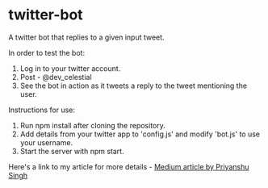 # twitter-bot
A twitter bot that replies to a given input tweet.

In order to test the bot:
1. Log in to your twitter account.
2. Post - @dev_celestial <link to any tweet>
3. See the bot in action as it tweets a reply to the tweet mentioning the user.

Instructions for use:
1. Run npm install after cloning the repository.
2. Add details from your twitter app to 'config.js' and modify 'bot.js' to use your username.
3. Start the server with npm start.

Here's a link to my article for more details - [Medium article by Priyanshu Singh](https://medium.com/@spriyanshu25/twitter-bot-reply-to-any-tweet-provided-as-input-28a3507cb7da?source=friends_link&sk=24eceb0faa8d11dd1d4f315cd7838ed4)
